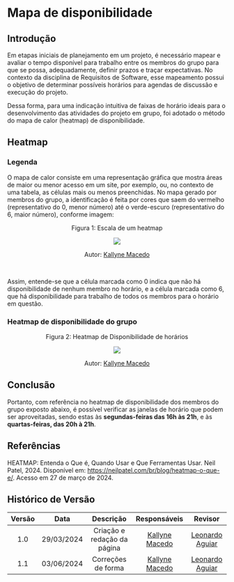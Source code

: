 # Mapa de disponibilidade

## Introdução

Em etapas iniciais de planejamento em um projeto, é necessário mapear e avaliar o tempo disponível para trabalho entre os membros do grupo para que se possa, adequadamente, definir prazos e traçar expectativas. No contexto da disciplina de Requisitos de Software, esse mapeamento possui o objetivo de determinar possíveis horários para agendas de discussão e execução do projeto.  <br>

Dessa forma, para uma indicação intuitiva de faixas de horário ideais para o desenvolvimento das atividades do projeto em grupo, foi adotado o método do mapa de calor (heatmap) de disponibilidade.

## Heatmap

### Legenda

O mapa de calor consiste em uma representação gráfica que mostra áreas de maior ou menor acesso em um site, por exemplo, ou, no contexto de uma tabela, as células mais ou menos preenchidas. No mapa gerado por membros do grupo, a identificação é feita por cores que saem do vermelho (representativo do 0, menor número) até o verde-escuro (representativo do 6, maior número), conforme imagem: 

<center>

Figura 1: Escala de um heatmap

![](https://snipboard.io/Eh7oix.jpg)

Autor: [Kallyne Macedo](https://github.com/kalipassos)

</center><br>

Assim, entende-se que a célula marcada como 0 indica que não há disponibilidade de nenhum membro no horário, e a célula marcada como 6, que há disponibilidade para trabalho de todos os membros para o horário em questão.

### Heatmap de disponibilidade do grupo

<center>

Figura 2: Heatmap de Disponibilidade de horários

![](https://snipboard.io/mOUHt4.jpg)

Autor: [Kallyne Macedo](https://github.com/kalipassos)

</center>

## Conclusão

Portanto, com referência no heatmap de disponibilidade dos membros do grupo exposto abaixo, é possível verificar as janelas de horário que podem ser aproveitadas, sendo estas às **segundas-feiras das 16h às 21h**, e às **quartas-feiras, das 20h à 21h**. 

## Referências

HEATMAP: Entenda o Que é, Quando Usar e Que Ferramentas Usar. Neil Patel, 2024. Disponível em: https://neilpatel.com/br/blog/heatmap-o-que-e/. Acesso em 27 de março de 2024. 


## Histórico de Versão

| Versão |    Data    |                 Descrição                 |                                         Responsáveis                                         |                     Revisor                     |
| :----: | :--------: | :---------------------------------------: | :------------------------------------------------------------------------------------------: | :---------------------------------------------: |
|  1.0   | 29/03/2024 |      Criação e redação da página          |                        [Kallyne Macedo](https://github.com/kalipassos)                       |    [Leonardo Aguiar](https://github.com/Leonardo0o0)     |
|  1.1   | 03/06/2024 |      Correções de forma          |                        [Kallyne Macedo](https://github.com/kalipassos)                       |    [Leonardo Aguiar](https://github.com/Leonardo0o0)     |


